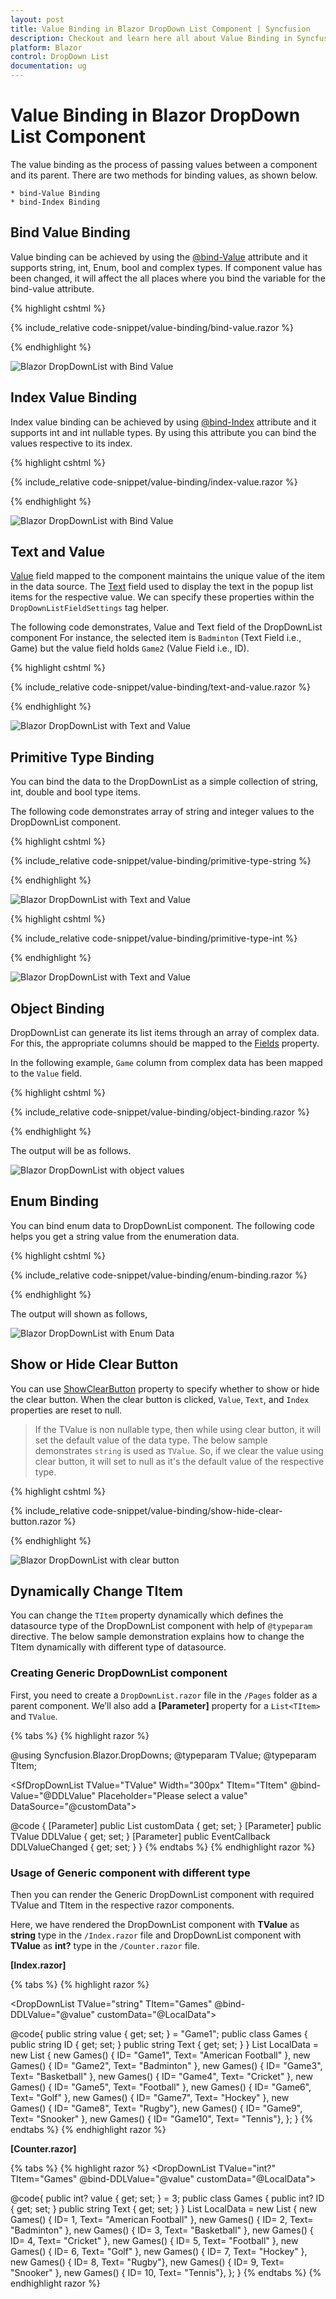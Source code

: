 ```yaml
---
layout: post
title: Value Binding in Blazor DropDown List Component | Syncfusion
description: Checkout and learn here all about Value Binding in Syncfusion Blazor DropDown List component and more.
platform: Blazor
control: DropDown List
documentation: ug
---
```


# Value Binding in Blazor DropDown List Component

The value binding as the process of passing values between a component and its parent. There are two methods for binding values, as shown below.

    * bind-Value Binding 
    * bind-Index Binding

## Bind Value Binding
Value binding can be achieved by using the [@bind-Value](https://help.syncfusion.com/cr/blazor/Syncfusion.Blazor.DropDowns.SfDropDownList-2.html#Syncfusion_Blazor_DropDowns_SfDropDownList_2_Value) attribute and it supports string, int, Enum, bool and complex types. If component value has been changed, it will affect the all places where you bind the variable for the bind-value attribute.

{% highlight cshtml %}

{% include_relative code-snippet/value-binding/bind-value.razor %}

{% endhighlight %}

![Blazor DropDownList with Bind Value](./images/value-binding/blazor_dropdown_bind-value.png)

## Index Value Binding

Index value binding can be achieved by using [@bind-Index](https://help.syncfusion.com/cr/blazor/Syncfusion.Blazor.DropDowns.SfDropDownList-2.html#Syncfusion_Blazor_DropDowns_SfDropDownList_2_Index) attribute and it supports int and int nullable types. By using this attribute you can bind the values respective to its index.

{% highlight cshtml %}

{% include_relative code-snippet/value-binding/index-value.razor %}

{% endhighlight %}

![Blazor DropDownList with Bind Value](./images/value-binding/blazor_dropdown_index-value.png)

## Text and Value

[Value](https://help.syncfusion.com/cr/blazor/Syncfusion.Blazor.DropDowns.FieldSettingsModel.html#Syncfusion_Blazor_DropDowns_FieldSettingsModel_Value) field mapped to the component maintains the unique value of the item in the data source. The [Text](https://help.syncfusion.com/cr/blazor/Syncfusion.Blazor.DropDowns.FieldSettingsModel.html#Syncfusion_Blazor_DropDowns_FieldSettingsModel_Text) field used to display the text in the popup list items for the respective value. We can specify these properties within the `DropDownListFieldSettings` tag helper.

The following code demonstrates, Value and Text field of the DropDownList component For instance, the selected item is `Badminton` (Text Field i.e., Game) but the value field holds `Game2` (Value Field i.e., ID).

{% highlight cshtml %}

{% include_relative code-snippet/value-binding/text-and-value.razor %}

{% endhighlight %}

![Blazor DropDownList with Text and Value](./images/value-binding/blazor_dropdown_text-and-value.png)

## Primitive Type Binding

You can bind the data to the DropDownList as a simple collection of string, int, double and bool type items.

The following code demonstrates array of string and integer values to the DropDownList component.

{% highlight cshtml %}

{% include_relative code-snippet/value-binding/primitive-type-string %}

{% endhighlight %}

![Blazor DropDownList with Text and Value](./images/value-binding/blazor_dropdown_primitive-type-string.png)

{% highlight cshtml %}

{% include_relative code-snippet/value-binding/primitive-type-int %}

{% endhighlight %}

![Blazor DropDownList with Text and Value](./images/value-binding/blazor_dropdown_primitive-type-int.png)

## Object Binding

DropDownList can generate its list items through an array of complex data. For this, the appropriate columns should be mapped to the [Fields](https://help.syncfusion.com/cr/blazor/Syncfusion.Blazor.DropDowns.FieldSettingsModel.html) property.

In the following example, `Game` column from complex data has been mapped to the `Value` field.

{% highlight cshtml %}

{% include_relative code-snippet/value-binding/object-binding.razor %}

{% endhighlight %}

The output will be as follows.

![Blazor DropDownList with object values](./images/value-binding/blazor_dropdown_object-binding.png)

## Enum Binding

You can bind enum data to DropDownList component. The following code helps you get a string value from the enumeration data.

{% highlight cshtml %}

{% include_relative code-snippet/value-binding/enum-binding.razor %}

{% endhighlight %}

The output will shown as follows,

![Blazor DropDownList with Enum Data](./images/value-binding/blazor_dropdown_enum-binding.png)

## Show or Hide Clear Button

You can use [ShowClearButton](https://help.syncfusion.com/cr/blazor/Syncfusion.Blazor.DropDowns.SfDropDownList-2.html#Syncfusion_Blazor_DropDowns_SfDropDownList_2_ShowClearButton) property to specify whether to show or hide the clear button. When the clear button is clicked, `Value`, `Text`, and `Index` properties are reset to null.

> If the TValue is non nullable type, then while using clear button, it will set the default value of the data type. 
The below sample demonstrates `string` is used as `TValue`. So, if we clear the value using clear button, it will set to null as it's the default value of the respective type.

{% highlight cshtml %}

{% include_relative code-snippet/value-binding/show-hide-clear-button.razor %}

{% endhighlight %}

![Blazor DropDownList with clear button](./images/value-binding/blazor_dropdown_show-hide-clear-button.png)

## Dynamically Change TItem

You can change the `TItem` property dynamically which defines the datasource type of the DropDownList component with help of `@typeparam` directive. The below sample demonstration explains how  to change  the TItem dynamically with different type of datasource.

### Creating Generic DropDownList component

First, you need to create a `DropDownList.razor` file in the `/Pages` folder as a parent component. We’ll also add a **[Parameter]** property for a `List<TItem>` and `TValue`.

{% tabs %}
{% highlight razor %}

@using Syncfusion.Blazor.DropDowns;
@typeparam TValue;
@typeparam TItem;

<SfDropDownList TValue="TValue" Width="300px" TItem="TItem" @bind-Value="@DDLValue" Placeholder="Please select a value" DataSource="@customData">
    <DropDownListFieldSettings Text="Text" Value="ID"></DropDownListFieldSettings>
</SfDropDownList>

@code {
    [Parameter]
    public List<TItem> customData { get; set; }
    [Parameter]
    public TValue DDLValue { get; set; }
    [Parameter]
    public EventCallback<TValue> DDLValueChanged { get; set; }
}
{% endtabs %}
{% endhighlight razor %}

### Usage of Generic component with different type

Then you can render the Generic DropDownList component with required TValue and TItem in the respective razor components. 

Here, we have rendered the DropDownList component with **TValue** as **string** type in the `/Index.razor` file and DropDownList component with **TValue** as **int?** type in the `/Counter.razor` file.

**[Index.razor]**

{% tabs %}
{% highlight razor %}

<DropDownList TValue="string" TItem="Games" @bind-DDLValue="@value" customData="@LocalData">
</DropDownList>

@code{
    public string value { get; set; } = "Game1";
    public class Games
    {
        public string ID { get; set; }
        public string Text { get; set; }
    }
    List<Games> LocalData = new List<Games> {
        new Games() { ID= "Game1", Text= "American Football" },
        new Games() { ID= "Game2", Text= "Badminton" },
        new Games() { ID= "Game3", Text= "Basketball" },
        new Games() { ID= "Game4", Text= "Cricket" },
        new Games() { ID= "Game5", Text= "Football" },
        new Games() { ID= "Game6", Text= "Golf" },
        new Games() { ID= "Game7", Text= "Hockey" },
        new Games() { ID= "Game8", Text= "Rugby"},
        new Games() { ID= "Game9", Text= "Snooker" },
        new Games() { ID= "Game10", Text= "Tennis"},
    };
}
{% endtabs %}
{% endhighlight razor %}

**[Counter.razor]**

{% tabs %}
{% highlight razor %}
<DropDownList TValue="int?" TItem="Games" @bind-DDLValue="@value" customData="@LocalData">
</DropDownList>

@code{
    public int? value { get; set; } = 3;
    public class Games
    {
        public int? ID { get; set; }
        public string Text { get; set; }
    }
    List<Games> LocalData = new List<Games> {
        new Games() { ID= 1, Text= "American Football" },
        new Games() { ID= 2, Text= "Badminton" },
        new Games() { ID= 3, Text= "Basketball" },
        new Games() { ID= 4, Text= "Cricket" },
        new Games() { ID= 5, Text= "Football" },
        new Games() { ID= 6, Text= "Golf" },
        new Games() { ID= 7, Text= "Hockey" },
        new Games() { ID= 8, Text= "Rugby"},
        new Games() { ID= 9, Text= "Snooker" },
        new Games() { ID= 10, Text= "Tennis"},
    };
}
{% endtabs %}
{% endhighlight razor %}
